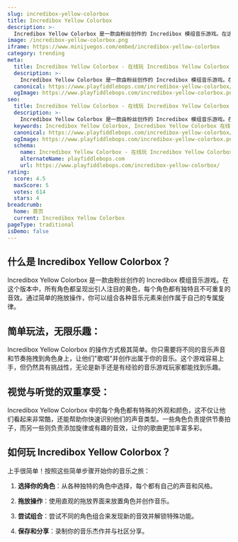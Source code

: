 ```yaml
---
slug: incredibox-yellow-colorbox
title: Incredibox Yellow Colorbox
description: >-
  Incredibox Yellow Colorbox 是一款由粉丝创作的 Incredibox 模组音乐游戏。在这个版本中，所有角色都呈现出引人注目的黄色，每个角色都有独特且不可重复的音效。
image: /incredibox-yellow-colorbox.png
iframe: https://www.minijuegos.com/embed/incredibox-yellow-colorbox
category: trending
meta:
  title: Incredibox Yellow Colorbox - 在线玩 Incredibox Yellow Colorbox
  description: >-
    Incredibox Yellow Colorbox 是一款由粉丝创作的 Incredibox 模组音乐游戏。在这个版本中，所有角色都呈现出引人注目的黄色，每个角色都有独特且不可重复的音效。
  canonical: https://www.playfiddlebops.com/incredibox-yellow-colorbox/
  ogImage: https://www.playfiddlebops.com/incredibox-yellow-colorbox.png
seo:
  title: Incredibox Yellow Colorbox - 在线玩 Incredibox Yellow Colorbox
  description: >-
    Incredibox Yellow Colorbox 是一款由粉丝创作的 Incredibox 模组音乐游戏。在这个版本中，所有角色都呈现出引人注目的黄色，每个角色都有独特且不可重复的音效。
  keywords: Incredibox Yellow Colorbox, Incredibox Yellow Colorbox 在线
  canonical: https://www.playfiddlebops.com/incredibox-yellow-colorbox/
  ogImage: https://www.playfiddlebops.com/incredibox-yellow-colorbox.png
  schema:
    name: Incredibox Yellow Colorbox - 在线玩 Incredibox Yellow Colorbox
    alternateName: playfiddlebops.com
    url: https://www.playfiddlebops.com/incredibox-yellow-colorbox/
rating:
  score: 4.5
  maxScore: 5
  votes: 614
  stars: 4
breadcrumb:
  home: 首页
  current: Incredibox Yellow Colorbox
pageType: traditional
isDemo: false
---
```


## 什么是 Incredibox Yellow Colorbox？

Incredibox Yellow Colorbox 是一款由粉丝创作的 Incredibox 模组音乐游戏。在这个版本中，所有角色都呈现出引人注目的黄色，每个角色都有独特且不可重复的音效。通过简单的拖放操作，你可以组合各种音乐元素来创作属于自己的专属旋律。

## 简单玩法，无限乐趣：

Incredibox Yellow Colorbox 的操作方式极其简单。你只需要将不同的音乐声音和节奏拖拽到角色身上，让他们"歌唱"并创作出属于你的音乐。这个游戏容易上手，但仍然具有挑战性，无论是新手还是有经验的音乐游戏玩家都能找到乐趣。

## 视觉与听觉的双重享受：

Incredibox Yellow Colorbox 中的每个角色都有特殊的外观和颜色，这不仅让他们看起来非常酷，还能帮助你快速识别他们的声音类型。一些角色负责提供节奏拍子，而另一些则负责添加旋律或有趣的音效，让你的歌曲更加丰富多彩。

## 如何玩 Incredibox Yellow Colorbox？

上手很简单！按照这些简单步骤开始你的音乐之旅：

1. **选择你的角色**：从各种独特的角色中选择，每个都有自己的声音和风格。

1. **拖放操作**：使用直观的拖放界面来放置角色并创作音乐。

1. **尝试组合**：尝试不同的角色组合来发现新的音效并解锁特殊功能。

1. **保存和分享**：录制你的音乐杰作并与社区分享。
